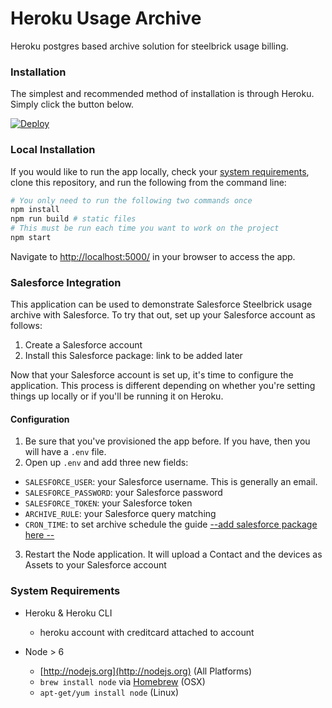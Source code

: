 # Heroku Usage Archive

Heroku postgres based archive solution for steelbrick usage billing.

### Installation

The simplest and recommended method of installation is through Heroku. Simply click the button below.

[![Deploy](https://www.herokucdn.com/deploy/button.png)](https://gitlab.com/ramachandran/heroku-usage-archive/tree/master)

### Local Installation

If you would like to run the app locally, check your [system requirements](#system-requirements), clone this
repository, and run the following from the command line:

```sh
# You only need to run the following two commands once
npm install
npm run build # static files
# This must be run each time you want to work on the project
npm start 
```

Navigate to <http://localhost:5000/> in your browser to access the app. 


### Salesforce Integration

This application can be used to demonstrate Salesforce Steelbrick usage archive with Salesforce.
To try that out, set up your Salesforce account as follows:

1. Create a Salesforce account
2. Install this Salesforce package: link to be added later

Now that your Salesforce account is set up, it's time to configure the application.
This process is different depending on whether you're setting things up locally
or if you'll be running it on Heroku.

#### Configuration

1. Be sure that you've provisioned the app before. If you have, then you will have
a `.env` file.
2. Open up `.env` and add three new fields:
  - `SALESFORCE_USER`: your Salesforce username. This is generally an email.
  - `SALESFORCE_PASSWORD`: your Salesforce password
  - `SALESFORCE_TOKEN`: your Salesforce token
  - `ARCHIVE_RULE`: your Salesforce query matching 
  - `CRON_TIME`: to set archive schedule 
    the guide [--add salesforce package here --]()
3. Restart the Node application. It will upload a Contact and the devices as Assets
  to your Salesforce account



### System Requirements

- Heroku &amp; Heroku CLI
  - heroku account with creditcard attached to account

- Node > 6
  - [http://nodejs.org](http://nodejs.org) (All Platforms)
  - `brew install node` via [Homebrew](http://brew.sh/) (OSX)
  - `apt-get/yum install node` (Linux)
